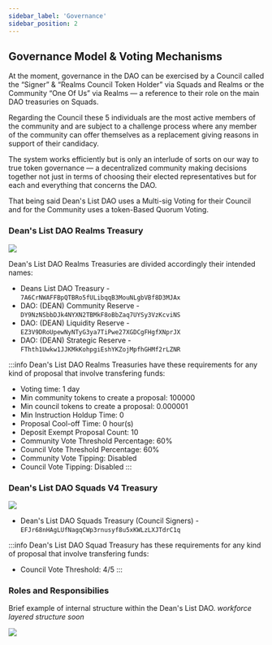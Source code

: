 ```yaml
---
sidebar_label: 'Governance'
sidebar_position: 2
---
```

## Governance Model & Voting Mechanisms

At the moment, governance in the DAO can be exercised by a Council called the “Signer” & “Realms Council Token Holder” via Squads and Realms or the Community “One Of Us” via Realms  — a reference to their role on the main DAO treasuries on Squads.

Regarding the Council these 5 individuals are the most active members of the community and are subject to a challenge process where any member of the community can offer themselves as a replacement giving reasons in support of their candidacy.

The system works efficiently but is only an interlude of sorts on our way to true token governance — a decentralized community making decisions together not just in terms of choosing their elected representatives but for each and everything that concerns the DAO.

That being said Dean's List DAO uses a Multi-sig Voting for their Council and for the Community uses a token-Based Quorum Voting.

### Dean's List DAO Realms Treasury

![](https://media.discordapp.net/attachments/772789546676387871/1212489254526263367/Screenshot_28.png?ex=65f2059d&is=65df909d&hm=a3cb815497a127f82dac9cad4d31c6f111e695dddbb1b2f6511b1b20151d54af&=&format=webp&quality=lossless&width=959&height=676)

Dean's List DAO Realms Treasuries are divided accordingly their intended names:

* Deans List DAO Treasury - `7A6CrNWAFFBpQTBRo5fULibqqB3MouNLgbVBf8D3MJAx`
* DAO: (DEAN) Community Reserve - `DY9NzNSbbDJk4NYXN2TBMkF8oBbZaq7UYSy3VzKcviNS`
* DAO: (DEAN) Liquidity Reserve - `EZ3V9DRoUpewNyNTyG3ya7TiPwe27XGDCgFHgfXNprJX`
* DAO: (DEAN) Strategic Reserve - `FThth1Uwkw1JJKMkKohpgiEshYKZojMpfhGHMf2rLZNR`

:::info
Dean's List DAO Realms Treasuries have these requirements for any kind of proposal that involve transfering funds:
* Voting time: 1 day
* Min community tokens to create a proposal: 100000
* Min council tokens to create a proposal: 0.000001
* Min Instruction Holdup Time: 0
* Proposal Cool-off Time: 0 hour(s)
* Deposit Exempt Proposal Count: 10
* Community Vote Threshold Percentage: 60%
* Council Vote Threshold Percentage: 60%
* Community Vote Tipping: Disabled
* Council Vote Tipping: Disabled
:::

### Dean's List DAO Squads V4 Treasury

![](https://media.discordapp.net/attachments/772789546676387871/1212490705025634325/Screenshot_29.png?ex=65f206f7&is=65df91f7&hm=a41ca43e81c6b708785dfff08301d94e292b739007f416bdae75abf5843b9120&=&format=webp&quality=lossless)

* Dean's List DAO Squads Treasury (Council Signers) - `EFJr68nHAgLUfNagqCWp3rnusyf8u5xKWLzLXJTdrC1q`

:::info
Dean's List DAO Squad Treasury has these requirements for any kind of proposal that involve transfering funds:
* Council Vote Threshold: 4/5
:::

### Roles and Responsibilies

Brief example of internal structure within the Dean's List DAO. *workforce layered structure soon*

![](https://media.discordapp.net/attachments/772789546676387871/1212497729314357278/G6iQ8PFPZFr32K2DTphmbv.png?ex=65f20d81&is=65df9881&hm=6c370389505d73f9b6a228b6334f4f52c356a059bb606aaa41db8032a0cdb216&=&format=webp&quality=lossless)